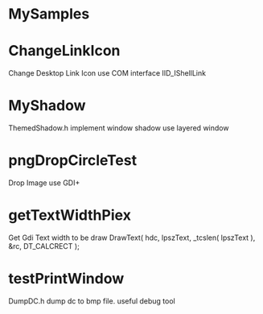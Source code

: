 # MySamples

# ChangeLinkIcon	
Change Desktop Link Icon use COM interface IID_IShellLink

# MyShadow
ThemedShadow.h implement window shadow use layered window

# pngDropCircleTest
Drop Image use GDI+

# getTextWidthPiex
Get Gdi Text width to be draw
DrawText( hdc, lpszText, _tcslen( lpszText ), &rc, DT_CALCRECT );

# testPrintWindow
DumpDC.h dump dc to bmp file. useful debug tool
